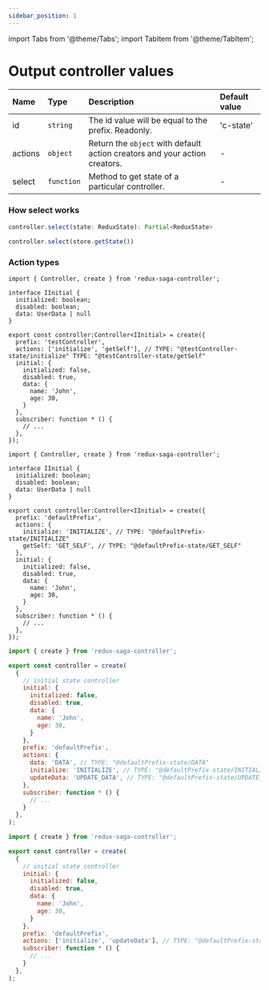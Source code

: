 ```yaml
---
sidebar_position: 1
---
```


import Tabs from '@theme/Tabs';
import TabItem from '@theme/TabItem';

# Output controller values

|Name   | Type            | Description                                                                | Default value | 
|:------| :-------------- | :------------------------------------------------------------------------- | :------------ | 
|id     | `string`        | The id value will be equal to the prefix. Readonly.                        |'c-state'      |   
|actions| `object`        | Return the `object` with default action creators and your action creators. | -             |    
|select | `function`      | Method to get state of a particular controller.                            | -             |

### How select works 

<Tabs defaultValue="ts">
<TabItem value="ts" label="TypeScript">

```ts
controller.select(state: ReduxState): Partial<ReduxState>
```

</TabItem>
<TabItem value="js" label="JavaScript">

```js
controller.select(store.getState())
```

</TabItem>
</Tabs>

### Action types

<Tabs defaultValue="ts">
<TabItem value="ts" label="TypeScript">

```tsx title="ts" {11}
import { Controller, create } from 'redux-saga-controller';

interface IInitial {
  initialized: boolean;
  disabled: boolean;
  data: UserData | null
}

export const controller:Controller<IInitial> = create({
  prefix: 'testController',
  actions: ['initialize', 'getSelf'], // TYPE: "@testController-state/initialize" TYPE: "@testController-state/getSelf"
  initial: {
    initialized: false,
    disabled: true,
    data: {
      name: 'John',
      age: 30,
    }
  },
  subscriber: function * () {
    // ...
  },
});
```

```tsx title="ts" {11,12,13,14}
import { Controller, create } from 'redux-saga-controller';

interface IInitial {
  initialized: boolean;
  disabled: boolean;
  data: UserData | null
}

export const controller:Controller<IInitial> = create({
  prefix: 'defaultPrefix',
  actions: {
    initialize: 'INITIALIZE', // TYPE: "@defaultPrefix-state/INITIALIZE"
    getSelf: 'GET_SELF', // TYPE: "@defaultPrefix-state/GET_SELF"
  },
  initial: {
    initialized: false,
    disabled: true,
    data: {
      name: 'John',
      age: 30,
    }
  },
  subscriber: function * () {
    // ...
  },
}); 
```

</TabItem>
<TabItem value="js" label="JavaScript">

```jsx title="js" {12,13,14,15,16}
import { create } from 'redux-saga-controller';

export const controller = create(
  {
    // initial state controller
    initial: {
      initialized: false,
      disabled: true,
      data: {
        name: 'John',
        age: 30,
      }
    }, 
    prefix: 'defaultPrefix',
    actions: {
      data: 'DATA', // TYPE: "@defaultPrefix-state/DATA"
      initialize: 'INITIALIZE', // TYPE: "@defaultPrefix-state/INITIALIZE"
      updateData: 'UPDATE_DATA', // TYPE: "@defaultPrefix-state/UPDATE_DATA"
    },
    subscriber: function * () {
      // ...
    }
  },
);
```

```jsx title="js" {12}
import { create } from 'redux-saga-controller';

export const controller = create(
  {
    // initial state controller
    initial: {
      initialized: false,
      disabled: true,
      data: {
        name: 'John',
        age: 30,
      }
    }, 
    prefix: 'defaultPrefix',
    actions: ['initialize', 'updateData'], // TYPE: "@defaultPrefix-state/initialize", TYPE: "@defaultPrefix-state/updateData"
    subscriber: function * () {
      // ...
    }
  },
);
```

</TabItem>
</Tabs>

